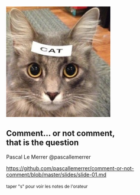![](images/comments.jpg)
## Comment... or not comment, <br>that is the question
Pascal Le Merrer
@pascallemerrer

https://github.com/pascallemerrer/comment-or-not-comment/blob/master/slides/slide-01.md


<small>taper "s" pour voir les notes de l'orateur</small>
